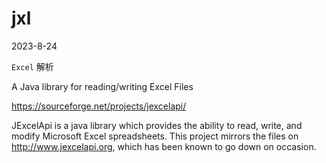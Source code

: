 # jxl

2023-8-24

`Excel` 解析

A Java library for reading/writing Excel Files

https://sourceforge.net/projects/jexcelapi/

JExcelApi is a java library which provides the ability to read, write, and modify Microsoft Excel spreadsheets. 
This project mirrors the files on http://www.jexcelapi.org, which has been known to go down on occasion.